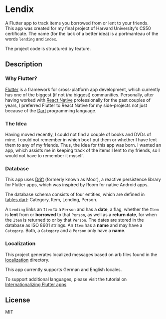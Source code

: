 # Lendix

A Flutter app to track items you borrowed from or lent to your friends.  
This app was created for my final project of Harvard University's CS50 certificate.
The name (for the lack of a better idea) is a portmanteau of the words `lending` and `index`.

The project code is structured by feature.

## Description

### Why Flutter?

[Flutter](https://flutter.dev/) is a framework for cross-platform app development, which
currently has one of the biggest (if not *the* biggest) communities. Personally, after
having worked with [React Native](https://reactnative.dev/) professionally for the past
couples of years, I preferred Flutter to React Native for my side-projects not just
because of the [Dart](https://dart.dev/) programming language.

### The Idea

Having moved recently, I could not find a couple of books and DVDs of mine. I could not
remember in which box I put them or whether I have lent them to any of my friends. Thus,
the idea for this app was born. I wanted an app, which assists me in keeping track of
the items I lent to my friends, so I would not have to remember it myself.

### Database

This app uses [Drift](https://drift.simonbinder.eu/) (formerly known as Moor), a
reactive persistence library for Flutter apps, which was inspired by Room for native
Android apps.

The database schema consists of four entities, which are defined in [tables.dart](lib/src/database/tables.dart):
Category, Item, Lending, Person.

A `Lending` links an `Item` to a `Person` and has a **date**, a flag, whether the
`Item` is **lent** from or **borrowed** to that `Person`, as well as a **return date**,
for when the `Item` is returned to or by that `Person`. The dates are stored in the
database as ISO 8601 strings. An `Item` has a **name** and may have a `Category`.
Both, a `Category` and a `Person` only have a **name**.

### Localization

This project generates localized messages based on arb files found in the [localization](lib/src/localization) directory.

This app currently supports German and English locales.

To support additional languages, please visit the tutorial on [Internationalizing Flutter apps](https://flutter.dev/docs/development/accessibility-and-localization/internationalization)

## License

MIT
